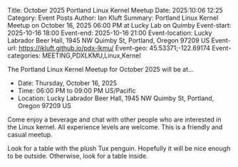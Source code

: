 Title: October 2025 Portland Linux Kernel Meetup
Date: 2025:10:06 12:25
Category: Event Posts
Author: Ian Kluft
Summary: Portland Linux Kernel Meetup on October 16, 2025 06:00 PM at Lucky Lab on Quimby
Event-start: 2025-10-16 18:00
Event-end: 2025-10-16 21:00
Event-location: Lucky Labrador Beer Hall, 1945 NW Quimby St, Portland, Oregon 97209 US
Event-url: https://ikluft.github.io/pdx-lkmu/
Event-geo: 45.53371;-122.69174
Event-categories: MEETING,PDXLKMU,Linux,Kernel

The Portland Linux Kernel Meetup for October 2025 will be at...

* Date: Thursday, October 16, 2025
* Time: 06:00 PM to 09:00 PM US/Pacific
* Location: Lucky Labrador Beer Hall, 1945 NW Quimby St, Portland, Oregon 97209 US

Come enjoy a beverage and chat with other people who are interested in the Linux kernel. All experience levels are welcome. This is a friendly and casual meetup.

Look for a table with the plush Tux penguin. Hopefully it will be nice enough to be outside. Otherwise, look for a table inside.
